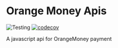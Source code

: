 # Orange Money Apis
![Testing](https://github.com/karibu-cap/orange_money_apis/actions/workflows/health.yml/badge.svg)   [![codecov](https://codecov.io/gh/karibu-cap/orange_money_apis/branch/dev/graph/badge.svg?token=ODEACR6NKE)](https://codecov.io/gh/karibu-cap/orange_money_apis) 


A javascript api for OrangeMoney payment
